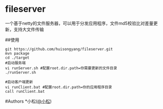 # fileserver
一个基于netty的文件服务器，可以用于分发应用程序，文件md5校验比对差量更新，支持大文件传输

##使用
```shell
git https://github.com/huisongyang/fileserver.git
mvn package
cd ./target
#启动服务端
vi runServer.sh #配置root.dir.path=你需要更新的文件目录
./runServer.sh

#启动客户端更新
vi runClient.bat #配置root.dir.path=你的应用程序目录
call runClient.bat
```

#Authors
*小松([@小松](https://github.com/huisongyang))

